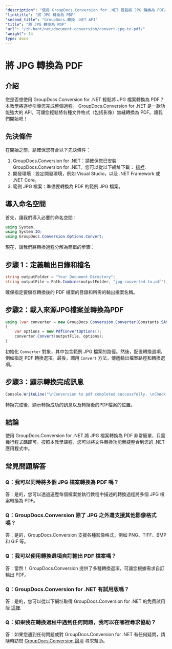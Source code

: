 ```yaml
---
"description": "使用 GroupDocs.Conversion for .NET 輕鬆將 JPG 轉換為 PDF。按照本逐步教程，即可實現無縫文件轉換。"
"linktitle": "將 JPG 轉換為 PDF"
"second_title": "GroupDocs.轉換 .NET API"
"title": "將 JPG 轉換為 PDF"
"url": "/zh-hant/net/document-conversion/convert-jpg-to-pdf/"
"weight": 14
type: docs
---
```

# 將 JPG 轉換為 PDF

## 介紹

您是否想使用 GroupDocs.Conversion for .NET 輕鬆將 JPG 檔案轉換為 PDF？本教學將逐步引導您完成整個過程。 GroupDocs.Conversion for .NET 是一款功能強大的 API，可讓您輕鬆將各種文件格式（包括影像）無縫轉換為 PDF。讓我們開始吧！

## 先決條件

在開始之前，請確保您符合以下先決條件：

1. GroupDocs.Conversion for .NET：請確保您已安裝 GroupDocs.Conversion for .NET。您可以從以下網址下載： [這裡](https://releases。groupdocs.com/conversion/net/).
2. 開發環境：設定開發環境，例如 Visual Studio，以及 .NET Framework 或 .NET Core。
3. 範例 JPG 檔案：準備要轉換為 PDF 的範例 JPG 檔案。

## 導入命名空間

首先，讓我們導入必要的命名空間：

```csharp
using System;
using System.IO;
using GroupDocs.Conversion.Options.Convert;
```

現在，讓我們將轉換過程分解為簡單的步驟：

## 步驟 1：定義輸出目錄和檔名

```csharp
string outputFolder = "Your Document Directory";
string outputFile = Path.Combine(outputFolder, "jpg-converted-to.pdf");
```

確保指定要儲存轉換後的 PDF 檔案的目錄和所需的輸出檔案名稱。

## 步驟2：載入來源JPG檔案並轉換為PDF

```csharp
using (var converter = new GroupDocs.Conversion.Converter(Constants.SAMPLE_JPG))
{
    var options = new PdfConvertOptions();
    converter.Convert(outputFile, options);
}
```

初始化 `Converter` 對象，其中包含範例 JPG 檔案的路徑。然後，配置轉換選項，例如指定 PDF 轉換選項。最後，調用 `Convert` 方法，傳遞輸出檔案路徑和轉換選項。

## 步驟3：顯示轉換完成訊息

```csharp
Console.WriteLine("\nConversion to pdf completed successfully. \nCheck output in {0}", outputFolder);
```

轉換完成後，顯示轉換成功的訊息以及轉換後的PDF檔案的位置。

## 結論

使用 GroupDocs.Conversion for .NET 將 JPG 檔案轉換為 PDF 非常簡單，只需幾行程式碼即可。按照本教學課程，您可以將文件轉換功能無縫整合到您的 .NET 應用程式中。

## 常見問題解答

### Q：我可以同時將多個 JPG 檔案轉換為 PDF 嗎？

答：是的，您可以透過遍歷每個檔案並執行教程中描述的轉換過程將多個 JPG 檔案轉換為 PDF。

### Q：GroupDocs.Conversion 除了 JPG 之外還支援其他影像格式嗎？

答：是的，GroupDocs.Conversion 支援各種影像格式，例如 PNG、TIFF、BMP 和 GIF 等。

### Q：我可以使用轉換選項自訂輸出 PDF 檔案嗎？

答：當然！ GroupDocs.Conversion 提供了多種轉換選項，可讓您根據需求自訂輸出 PDF。

### Q：GroupDocs.Conversion for .NET 有試用版嗎？

答：是的，您可以從以下網址取得 GroupDocs.Conversion for .NET 的免費試用版 [這裡](https://releases。groupdocs.com/).

### Q：如果我在轉換過程中遇到任何問題，我可以在哪裡尋求協助？

答：如果您遇到任何問題或對 GroupDocs.Conversion for .NET 有任何疑問，請隨時訪問 [GroupDocs.Conversion 論壇](https://forum.groupdocs.com/c/conversion/11) 尋求幫助。